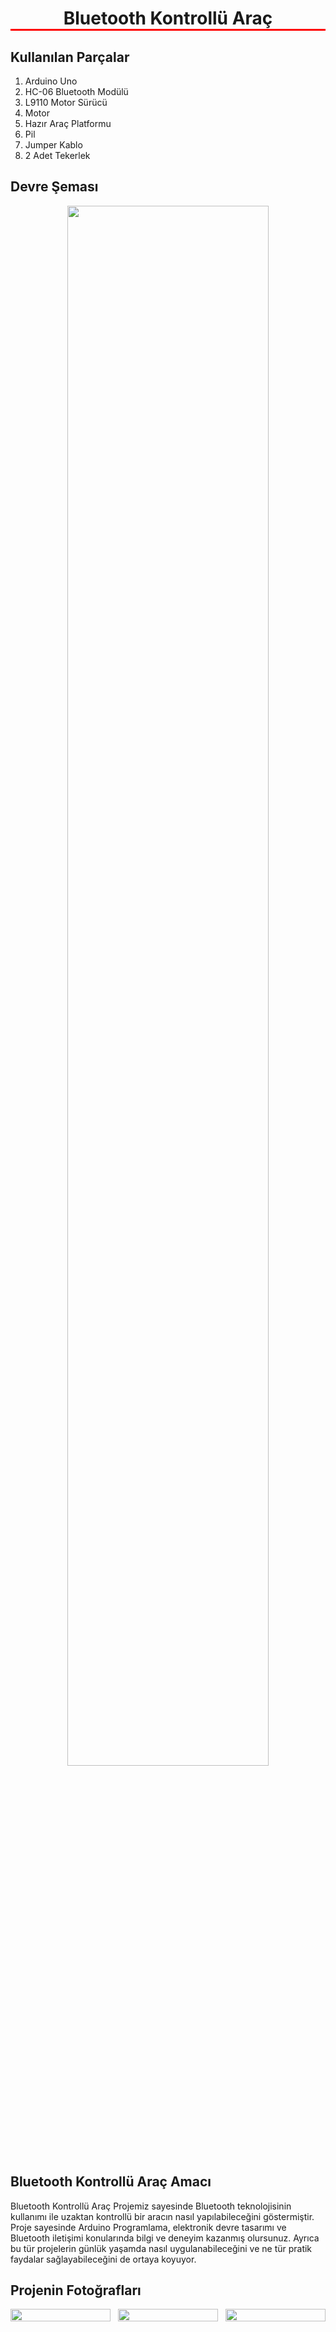 <h1 style="border-bottom: 3px solid red; text-align: center;">Bluetooth Kontrollü Araç</h1>

## Kullanılan Parçalar
1. Arduino Uno
2. HC-06 Bluetooth Modülü
3. L9110 Motor Sürücü
4. Motor
5. Hazır Araç Platformu
6. Pil
7. Jumper Kablo
8. 2 Adet Tekerlek

## Devre Şeması

<div style="text-align: center;">
  <img src="https://github.com/IKaanGrck/BluetoothControlledVehicle/assets/115939095/8e06cfad-0f5e-4f94-bbfc-743253ff5dbd" alt="" width= "80%" />
</div>

## Bluetooth Kontrollü Araç Amacı
Bluetooth Kontrollü Araç Projemiz sayesinde Bluetooth teknolojisinin kullanımı ile uzaktan 
kontrollü bir aracın nasıl yapılabileceğini göstermiştir. Proje sayesinde Arduino Programlama, elektronik devre tasarımı ve Bluetooth iletişimi 
konularında bilgi ve deneyim kazanmış olursunuz. Ayrıca bu tür projelerin günlük yaşamda nasıl 
uygulanabileceğini ve ne tür pratik faydalar sağlayabileceğini de ortaya koyuyor. 

## Projenin Fotoğrafları
<div style="display: flex; flex-wrap: wrap; justify-content: center; gap: 12px;">
  <div style="flex: 1; min-width: 100px; max-width: 200px;">
    <img src="https://github.com/IKaanGrck/BluetoothControlledVehicle/assets/115939095/cc357ba4-c9ea-43a4-9e2d-eb3eda573b3e" alt="" width= "100%" />
  </div>
  <div style="flex: 1; min-width: 100px; max-width: 200px;">
    <img src="https://github.com/IKaanGrck/BluetoothControlledVehicle/assets/115939095/3597466a-1da6-4cfe-a7e0-5fa0fedd7354" alt="" width= "100%" />
  </div>
  <div style="flex: 1; min-width: 100px; max-width: 200px;">
    <img src="https://github.com/IKaanGrck/BluetoothControlledVehicle/assets/115939095/d5b37712-8e9f-4498-8bc0-66d2219f70ee" alt="" width= "100%" />
  </div>
</div>
